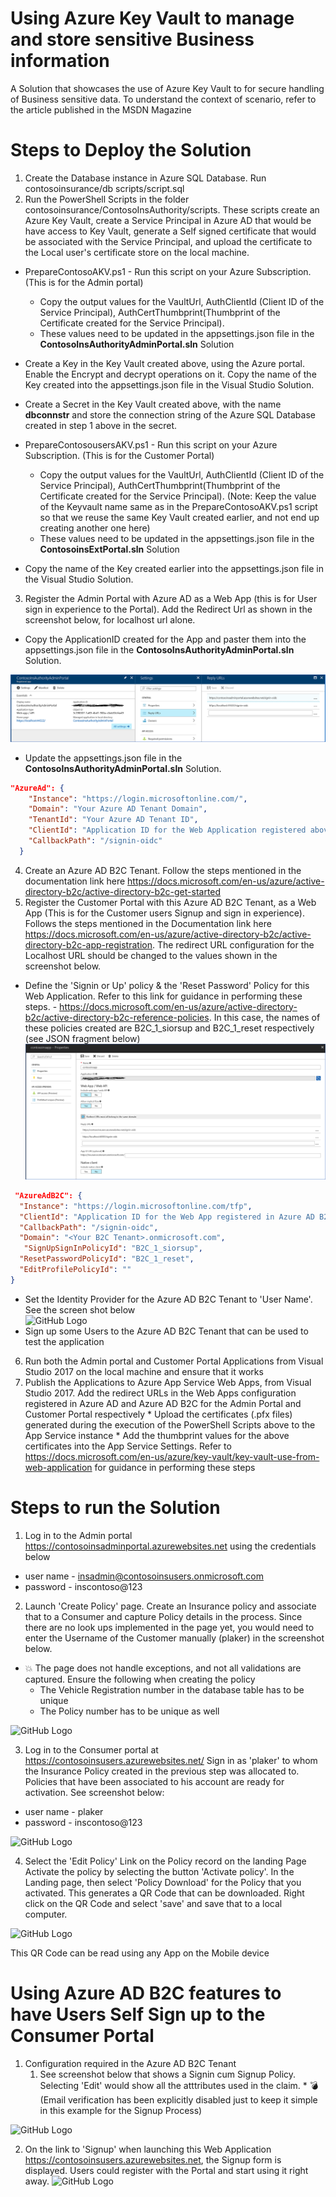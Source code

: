 # Using Azure Key Vault to manage and store sensitive Business information
A Solution that showcases the use of Azure Key Vault to for secure handling of Business sensitive data. To understand the context of scenario, refer to the article published in the MSDN Magazine <link to be added later>

# Steps to Deploy the Solution 

1. Create the Database instance in Azure SQL Database. Run contosoinsurance/db scripts/script.sql
2. Run the PowerShell Scripts in the folder contosoinsurance/ContosoInsAuthority/scripts. These scripts create an Azure Key Vault, create a Service Principal in Azure AD that would be have access to Key Vault, generate a Self signed certificate that would be associated with the Service Principal, and upload the certificate to the Local user's certificate store on the local machine.
  * PrepareContosoAKV.ps1 - Run this script on your Azure Subscription. (This is for the Admin portal)
     * Copy the output values for the VaultUrl, AuthClientId (Client ID of the Service Principal), AuthCertThumbprint(Thumbprint of the Certificate created for the Service Principal). 
     * These values need to be updated in the appsettings.json file in the **ContosoInsAuthorityAdminPortal.sln** Solution
  * Create a Key in the Key Vault created above, using the Azure portal. Enable the Encrypt and decrypt operations on it. Copy the name of the Key created into the appsettings.json file in the Visual Studio Solution.
  * Create a Secret in the Key Vault created above, with the name **dbconnstr**  and store the connection string of the Azure SQL Database created in step 1 above in the secret.
  
  * PrepareContosousersAKV.ps1 - Run this script on your Azure Subscription. (This is for the Customer Portal)
      * Copy the output values for the VaultUrl, AuthClientId (Client ID of the Service Principal), AuthCertThumbprint(Thumbprint of the Certificate created for the Service Principal). (Note: Keep the value of the Keyvault name same as in the PrepareContosoAKV.ps1 script so that we reuse the same Key Vault created earlier, and not end up creating another one here)
      * These values need to be updated in the appsettings.json file in the **ContosoinsExtPortal.sln** Solution
  * Copy the name of the Key created earlier into the appsettings.json file in the Visual Studio Solution.
  
3. Register the Admin Portal with Azure AD as a Web App (this is for User sign in experience to the Portal). Add the Redirect Url as shown in the screenshot below, for localhost url alone. 
  * Copy the ApplicationID created for the App and paster them into the appsettings.json file in the **ContosoInsAuthorityAdminPortal.sln** Solution.

![GitHub Logo](/images/WebAppRegistration1.png)
 
  * Update the appsettings.json file in the **ContosoInsAuthorityAdminPortal.sln** Solution.
   ````json
   "AzureAd": {
       "Instance": "https://login.microsoftonline.com/",
       "Domain": "Your Azure AD Tenant Domain",
       "TenantId": "Your Azure AD Tenant ID",
       "ClientId": "Application ID for the Web Application registered above",
       "CallbackPath": "/signin-oidc"
     }
   ````
 4. Create an Azure AD B2C Tenant. Follow the steps mentioned in the documentation link here https://docs.microsoft.com/en-us/azure/active-directory-b2c/active-directory-b2c-get-started
 5. Register the Customer Portal with this Azure AD B2C Tenant, as a Web App (This is for the Customer users Signup and sign in experience). Follows the steps mentioned in the Documentation link here https://docs.microsoft.com/en-us/azure/active-directory-b2c/active-directory-b2c-app-registration. The redirect URL configuration for the Localhost URL should be changed to the values shown in the screenshot below.
  * Define the 'Signin or Up' policy & the 'Reset Password' Policy for this Web Application. Refer to this link for guidance in performing these steps. - https://docs.microsoft.com/en-us/azure/active-directory-b2c/active-directory-b2c-reference-policies. In this case, the names of these policies created are B2C_1_siorsup and B2C_1_reset respectively (see JSON fragment below)
![GitHub Logo](/images/WebAppRegistration2.png)

  ````json
   "AzureAdB2C": {
    "Instance": "https://login.microsoftonline.com/tfp",
    "ClientId": "Application ID for the Web App registered in Azure AD B2C above",
    "CallbackPath": "/signin-oidc",
    "Domain": "<Your B2C Tenant>.onmicrosoft.com",
     "SignUpSignInPolicyId": "B2C_1_siorsup",
    "ResetPasswordPolicyId": "B2C_1_reset",
    "EditProfilePolicyId": ""
  }
   `````
   * Set the Identity Provider for the Azure AD B2C Tenant to 'User Name'. See the screen shot below    
    ![GitHub Logo](/images/IdentityProviders.png)
   * Sign up some Users to the Azure AD B2C Tenant that can be used to test the application
  6. Run both the Admin portal and Customer Portal Applications from Visual Studio 2017 on the local machine and ensure that it works
  7. Publish the Applications to Azure App Service Web Apps, from Visual Studio 2017. Add the redirect URLs in the Web Apps configuration registered in Azure AD and Azure AD B2C for the Admin Portal and Customer Portal respectively
    * Upload the certificates (.pfx files) generated during the execution of the PowerShell Scripts above to the App Service instance
    * Add the thumbprint values for the above certificates into the App Service Settings. Refer to https://docs.microsoft.com/en-us/azure/key-vault/key-vault-use-from-web-application for guidance in performing these steps

# Steps to run the Solution 
1. Log in to the Admin portal https://contosoinsadminportal.azurewebsites.net using the credentials below
- user name - insadmin@contosoinsusers.onmicrosoft.com
- password - inscontoso@123

2. Launch 'Create Policy' page. Create an Insurance policy and associate that to a Consumer and capture Policy details in the process. 
Since there are no look ups implemented in the page yet, you would need to enter the Username of the Customer manually (plaker) in the screenshot below.
* :boom: The page does not handle exceptions, and not all validations are captured.  Ensure the following when creating the policy
  *  The Vehicle Registration number in the database table has to be unique
   * The Policy number has to be unique as well

![GitHub Logo](/images/CreatePolicy.PNG)

3. Log in to the Consumer portal at https://contosoinsusers.azurewebsites.net/
Sign in as 'plaker' to whom the Insurance Policy created in the previous step was allocated to. Policies that have been associated to his account are ready for activation. See screenshot below:

- user name -  plaker
- password - inscontoso@123

![GitHub Logo](/images/ActivatePolicy.PNG)

4. Select the 'Edit Policy' Link on the Policy record on the landing Page
Activate the policy by selecting the button 'Activate policy'. In the Landing page, then select 'Policy Download' for the Policy that you activated. This generates a QR Code that can be downloaded. Right click on the QR Code and select 'save' and save that to a local computer.

![GitHub Logo](/images/QRCode.PNG)

This QR Code can be read using any App on the Mobile device

# Using Azure AD B2C features to have Users Self Sign up to the Consumer Portal
1. Configuration required in the Azure AD B2C Tenant
   1. See screenshot below that shows a Signin cum Signup Policy. Selecting 'Edit' would show all the atttributes used in the claim.         * :bomb: (Email verification has been explicitly disabled just to keep it simple in this example for the Signup Process)
  
  ![GitHub Logo](/images/ADB2CPolicies.PNG)
  
   2. On the link to 'Signup' when launching this Web Application https://contosoinsusers.azurewebsites.net, the Signup form is displayed. Users could register with the Portal and start using it right away.
    ![GitHub Logo](/images/SignupPage.PNG)
